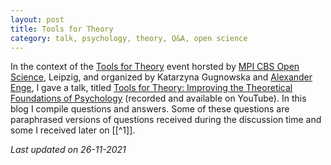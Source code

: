 ```yaml
---
layout: post
title: Tools for Theory
category: talk, psychology, theory, Q&A, open science
---
```


In the context of the [Tools for Theory](https://www.cbs.mpg.de/en/tools-for-theory) event horsted by [MPI CBS Open Science](https://twitter.com/CBSOpenScience/status/1394973820553994243?s=20), Leipzig, and organized by Katarzyna Gugnowska and [Alexander Enge](https://twitter.com/alexenge), I gave a talk, titled [Tools for Theory: Improving the Theoretical Foundations of Psychology](https://www.youtube.com/watch?v=9kZfTJhXjMI&feature=emb_logo) (recorded and available on YouTube). In this blog I compile questions and answers. Some of these questions are paraphrased versions of questions received during the discussion time and some I received later on [[^1]].





*Last updated on 26-11-2021*

<a href=''></a> <script type='text/javascript' src='https://www.freevisitorcounters.com/auth.php?id=ffbbfa98da26dd5367373b4d525961f859ebeefb'></script>
<script type="text/javascript" src="https://www.freevisitorcounters.com/en/home/counter/746882/t/4"></script>

